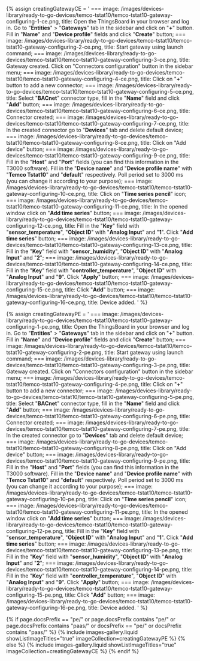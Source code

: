{% assign creatingGatewayCE = '
    ===
        image: /images/devices-library/ready-to-go-devices/temco-tstat10/temco-tstat10-gateway-configuring-1-ce.png,
        title: Open the ThingsBoard in your browser and log in. Go to "**Entities**" > "**Gateways**" tab in the sidebar and click on "**+**" button. Fill in "**Name**" and "**Device profile**" fields and click "**Create**" button;
    ===
        image: /images/devices-library/ready-to-go-devices/temco-tstat10/temco-tstat10-gateway-configuring-2-ce.png,
        title: Start gateway using launch command; 
    ===
        image: /images/devices-library/ready-to-go-devices/temco-tstat10/temco-tstat10-gateway-configuring-3-ce.png,
        title: Gateway created. Click on "Connectors configuration" button in the sidebar menu;
    ===
        image: /images/devices-library/ready-to-go-devices/temco-tstat10/temco-tstat10-gateway-configuring-4-ce.png,
        title: Click on "**+**" button to add a new connector;
    ===
        image: /images/devices-library/ready-to-go-devices/temco-tstat10/temco-tstat10-gateway-configuring-5-ce.png,
        title: Select "**BACnet**" connector type, fill in the "**Name**" field and click "**Add**" button;
    ===
        image: /images/devices-library/ready-to-go-devices/temco-tstat10/temco-tstat10-gateway-configuring-6-ce.png,
        title: Connector created;
    ===
        image: /images/devices-library/ready-to-go-devices/temco-tstat10/temco-tstat10-gateway-configuring-7-ce.png,
        title: In the created connector go to "**Devices**" tab and delete default device;
    ===
        image: /images/devices-library/ready-to-go-devices/temco-tstat10/temco-tstat10-gateway-configuring-8-ce.png,
        title: Click on "Add device" button;
    ===
        image: /images/devices-library/ready-to-go-devices/temco-tstat10/temco-tstat10-gateway-configuring-9-ce.png,
        title: Fill in the "**Host**" and "**Port**" fields (you can find this information in the T3000 software). Fill in the "**Device name**" and "**Device profile name**" with "**Temco Tstat10**" and "**default**" respectively. Poll period set to 3000 ms (you can change it according to your purpose);
    ===
        image: /images/devices-library/ready-to-go-devices/temco-tstat10/temco-tstat10-gateway-configuring-10-ce.png,
        title: Click on "**Time series pencil**" icon;
    ===
        image: /images/devices-library/ready-to-go-devices/temco-tstat10/temco-tstat10-gateway-configuring-11-ce.png,
        title: In the opened window click on "**Add time series**" button;
    ===
        image: /images/devices-library/ready-to-go-devices/temco-tstat10/temco-tstat10-gateway-configuring-12-ce.png,
        title: Fill in the "**Key**" field with "**sensor_temperature**", "**Object ID**" with "**Analog Input**" and "**1**". Click "**Add time series**" button;
    ===
        image: /images/devices-library/ready-to-go-devices/temco-tstat10/temco-tstat10-gateway-configuring-13-ce.png,
        title: Fill in the "**Key**" field with "**sensor_humidity**", "**Object ID**" with "**Analog Input**" and "**2**";
    ===
        image: /images/devices-library/ready-to-go-devices/temco-tstat10/temco-tstat10-gateway-configuring-14-ce.png,
        title: Fill in the "**Key**" field with "**controller_temperature**", "**Object ID**" with "**Analog Input**" and "**9**". Click "**Apply**" button;
    ===
        image: /images/devices-library/ready-to-go-devices/temco-tstat10/temco-tstat10-gateway-configuring-15-ce.png,
        title: Click "**Add**" button;
    ===
        image: /images/devices-library/ready-to-go-devices/temco-tstat10/temco-tstat10-gateway-configuring-16-ce.png,
        title: Device added.
'
%}

{% assign creatingGatewayPE = '
    ===
        image: /images/devices-library/ready-to-go-devices/temco-tstat10/temco-tstat10-gateway-configuring-1-pe.png,
        title: Open the ThingsBoard in your browser and log in. Go to "**Entities**" > "**Gateways**" tab in the sidebar and click on "**+**" button. Fill in "**Name**" and "**Device profile**" fields and click "**Create**" button;
    ===
        image: /images/devices-library/ready-to-go-devices/temco-tstat10/temco-tstat10-gateway-configuring-2-pe.png,
        title: Start gateway using launch command; 
    ===
        image: /images/devices-library/ready-to-go-devices/temco-tstat10/temco-tstat10-gateway-configuring-3-pe.png,
        title: Gateway created. Click on "Connectors configuration" button in the sidebar menu;
    ===
        image: /images/devices-library/ready-to-go-devices/temco-tstat10/temco-tstat10-gateway-configuring-4-pe.png,
        title: Click on "**+**" button to add a new connector;
    ===
        image: /images/devices-library/ready-to-go-devices/temco-tstat10/temco-tstat10-gateway-configuring-5-pe.png,
        title: Select "**BACnet**" connector type, fill in the "**Name**" field and click "**Add**" button;
    ===
        image: /images/devices-library/ready-to-go-devices/temco-tstat10/temco-tstat10-gateway-configuring-6-pe.png,
        title: Connector created;
    ===
        image: /images/devices-library/ready-to-go-devices/temco-tstat10/temco-tstat10-gateway-configuring-7-pe.png,
        title: In the created connector go to "**Devices**" tab and delete default device;
    ===
        image: /images/devices-library/ready-to-go-devices/temco-tstat10/temco-tstat10-gateway-configuring-8-pe.png,
        title: Click on "Add device" button;
    ===
        image: /images/devices-library/ready-to-go-devices/temco-tstat10/temco-tstat10-gateway-configuring-9-pe.png,
        title: Fill in the "**Host**" and "**Port**" fields (you can find this information in the T3000 software). Fill in the "**Device name**" and "**Device profile name**" with "**Temco Tstat10**" and "**default**" respectively. Poll period set to 3000 ms (you can change it according to your purpose);
    ===
        image: /images/devices-library/ready-to-go-devices/temco-tstat10/temco-tstat10-gateway-configuring-10-pe.png,
        title: Click on "**Time series pencil**" icon;
    ===
        image: /images/devices-library/ready-to-go-devices/temco-tstat10/temco-tstat10-gateway-configuring-11-pe.png,
        title: In the opened window click on "**Add time series**" button;
    ===
        image: /images/devices-library/ready-to-go-devices/temco-tstat10/temco-tstat10-gateway-configuring-12-pe.png,
        title: Fill in the "**Key**" field with "**sensor_temperature**", "**Object ID**" with "**Analog Input**" and "**1**". Click "**Add time series**" button;
    ===
        image: /images/devices-library/ready-to-go-devices/temco-tstat10/temco-tstat10-gateway-configuring-13-pe.png,
        title: Fill in the "**Key**" field with "**sensor_humidity**", "**Object ID**" with "**Analog Input**" and "**2**";
    ===
        image: /images/devices-library/ready-to-go-devices/temco-tstat10/temco-tstat10-gateway-configuring-14-pe.png,
        title: Fill in the "**Key**" field with "**controller_temperature**", "**Object ID**" with "**Analog Input**" and "**9**". Click "**Apply**" button;
    ===
        image: /images/devices-library/ready-to-go-devices/temco-tstat10/temco-tstat10-gateway-configuring-15-pe.png,
        title: Click "**Add**" button;
    ===
        image: /images/devices-library/ready-to-go-devices/temco-tstat10/temco-tstat10-gateway-configuring-16-pe.png,
        title: Device added.
'
%}

{% if page.docsPrefix == "pe/" or page.docsPrefix contains "pe/" or page.docsPrefix contains "paas/" or docsPrefix == "pe/" or docsPrefix contains "paas/" %}
    {% include images-gallery.liquid showListImageTitles="true" imageCollection=creatingGatewayPE %}
{% else %}
    {% include images-gallery.liquid showListImageTitles="true" imageCollection=creatingGatewayCE %}
{% endif %}
